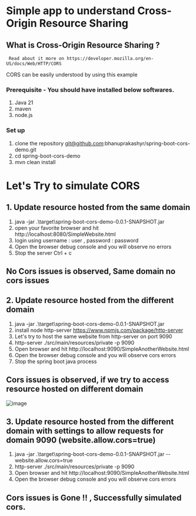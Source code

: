 # Simple app to understand Cross-Origin Resource Sharing

## What is Cross-Origin Resource Sharing ?
     Read about it more on https://developer.mozilla.org/en-US/docs/Web/HTTP/CORS

CORS can be easily understood by using this example

### Prerequisite - You should have installed below softwares.
1. Java 21
2. maven 
3. node.js

### Set up
1.  clone the repository git@github.com:bhanuprakashyr/spring-boot-cors-demo.git
2.  cd spring-boot-cors-demo
3.  mvn clean install

# Let's Try to simulate CORS

## 1. Update resource hosted from the same domain

1. java -jar .\target\spring-boot-cors-demo-0.0.1-SNAPSHOT.jar
2. open your favorite browser and hit http://localhost:8080/SimpleWebsite.html
3. login using username : user , password : password 
4. Open the browser debug console and you will observe no errors
5. Stop the server Ctrl + c

## No Cors issues is observed, Same domain no cors issues

## 2. Update resource hosted from the different domain

1. java -jar .\target\spring-boot-cors-demo-0.0.1-SNAPSHOT.jar 
2. install node http-server https://www.npmjs.com/package/http-server
3. Let's try to host the same website from http-server on port 9090
4. http-server ./src/main/resources/private -p 9090
5. Open browser and hit http://localhost:9090/SimpleAnotherWebsite.html
6. Open the browser debug console and you will observe cors errors
7. Stop the spring boot java process

## Cors issues is observed, if we try to access resource hosted on different domain 

![image](https://github.com/bhanuprakashyr/spring-boot-cors-demo/assets/7588597/99efc4fd-2f30-40c4-816a-724316ba31ec)


## 3. Update resource hosted from the different domain with settings to allow requests for domain 9090 (website.allow.cors=true)
1. java -jar .\target\spring-boot-cors-demo-0.0.1-SNAPSHOT.jar --website.allow.cors=true
2. http-server ./src/main/resources/private -p 9090
3. Open browser and hit http://localhost:9090/SimpleAnotherWebsite.html
4. Open the browser debug console and you will observe cors errors

## Cors issues is Gone !! , Successfully simulated cors.


    
